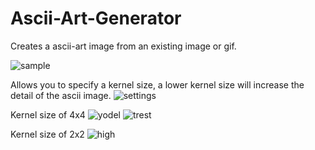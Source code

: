 # Ascii-Art-Generator
Creates a ascii-art image from an existing image or gif.


![sample](https://user-images.githubusercontent.com/79473529/156040341-ef07d41f-fb88-49f7-a60e-ad0404a02abf.png)

Allows you to specify a kernel size, a lower kernel size will increase the detail of the ascii image.
![settings](https://user-images.githubusercontent.com/79473529/156041560-07db7824-8da4-4f07-a360-1054b92a15e6.png)

Kernel size of 4x4
![yodel](https://user-images.githubusercontent.com/79473529/156041229-a6a56cb3-6cd7-43f7-b30a-28b2a6415ab2.gif)
![trest](https://user-images.githubusercontent.com/79473529/156041241-f021ed8c-7355-421b-b94c-efafa95c3f80.gif)


Kernel size of 2x2
![high](https://user-images.githubusercontent.com/79473529/156041821-70d257e5-f938-46e5-b8bf-65f68460f1e9.gif)
